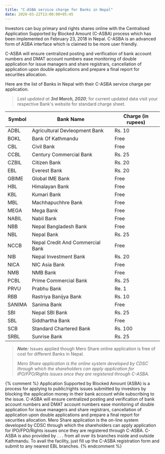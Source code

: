 ```yaml
---
title: "C-ASBA service charge for Banks in Nepal"
date: 2020-03-22T13:00:00+05:45
---
```


Investors can buy primary and rights shares online with the Centralised Application Supported by Blocked Amount (C-ASBA) process which has been implemented on February 23, 2018 in Nepal. C-ASBA is an advanced form of ASBA interface which is claimed to be more user friendly.

C-ASBA will ensure centralized posting and verification of bank account numbers and DMAT account numbers ease monitoring of double application for issue managers and share registrars, cancellation of application upon double applications and prepare a final report for securities allocation.

Here are the list of Banks in Nepal with their C-ASBA service charge per application.

> *Last updated at __3rd March, 2020__*; for current updated data visit your respective Bank's website for standard charge sheet.

| Symbol | Bank Name | Charge (in rupees) |
|---|---|---|
| ADBL | Agricultural Devleopment Bank | Rs. 10 |
| BOKL | Bank Of Kathmandu | Free |
| CBL | Civil Bank | Free |
| CCBL | Century Commercial Bank | Rs. 25 |
| CZBIL | Citizen Bank | Rs. 20 |
| EBL | Everest Bank | Rs. 20 |
| GBIME | Global IME Bank | Free |
| HBL | Himalayan Bank | Free |
| KBL | Kumari Bank | Free |
| MBL | Machhapuchhre Bank | Free |
| MEGA | Mega Bank | Free |
| NABIL | Nabil Bank | Free |
| NBB | Nepal Bangladesh Bank | Free |
| NBL | Nepal Bank | Rs. 25 |
| NCCB | Nepal Credit And Commercial Bank | Free |
| NIB | Nepal Investment Bank | Rs. 20 |
| NICA | NIC Asia Bank | Free |
| NMB | NMB Bank | Free |
| PCBL | Prime Commercial Bank | Rs. 25 |
| PRVU | Prabhu Bank | Re. 1 |
| RBB | Rastriya Banijya Bank | Rs. 10 |
| SANIMA | Sanima Bank | Free |
| SBI | Nepal SBI Bank | Rs. 25 |
| SBL | Siddhartha Bank | Free |
| SCB | Standard Chartered Bank | Rs. 100 |
| SRBL | Sunrise Bank | Rs. 25 |

> *__Note:__* Issues applied though Mero Share online application is free of cost for different Banks in Nepal.
>
> *Mero Share application is the online system developed by CDSC through which the shareholders can apply application for IPO/FPO/Rights issues once they are registered through C-ASBA.*

{% comment %}
Application Supported by Blocked Amount (ASBA) is a process for applying to public/rights issues submitted by investors by blocking the application money in their bank account while subscribing to the issue. C-ASBA will ensure centralized posting and verification of bank account numbers and DMAT account numbers ease monitoring of double application for issue managers and share registrars, cancellation of application upon double applications and prepare a final report for securities allocation. Mero Share application is the on-line system developed by CDSC through which the shareholders can apply application for IPO/FPO/Rights issues once they are registered through C-ASBA. C-ASBA is also provided by . . .  from all over its branches inside and outside Kathmandu. To avail the facility, just fill up the C-ASBA registration form and submit to any nearest EBL branches.
{% endcomment %}
